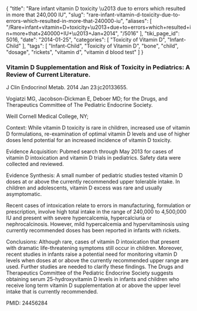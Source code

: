 {
    "title": "Rare infant vitamin D toxicity \u2013 due to errors which resulted in more that 240,000 IU",
    "slug": "rare-infant-vitamin-d-toxicity-due-to-errors-which-resulted-in-more-that-240000-iu",
    "aliases": [
        "/Rare+infant+vitamin+D+toxicity+\u2013+due+to+errors+which+resulted+in+more+that+240000+IU+\u2013+Jan+2014",
        "/5016"
    ],
    "tiki_page_id": 5016,
    "date": "2014-01-25",
    "categories": [
        "Toxicity of Vitamin D",
        "Infant-Child"
    ],
    "tags": [
        "Infant-Child",
        "Toxicity of Vitamin D",
        "bone",
        "child",
        "dosage",
        "rickets",
        "vitamin d",
        "vitamin d blood test"
    ]
}


### Vitamin D Supplementation and Risk of Toxicity in Pediatrics: A Review of Current Literature.

J Clin Endocrinol Metab. 2014 Jan 23:jc20133655. 

Vogiatzi MG, Jacobson-Dickman E, Deboer MD; for the Drugs, and Therapeutics Committee of The Pediatric Endocrine Society.

Weill Cornell Medical College, NY;

Context: While vitamin D toxicity is rare in children, increased use of vitamin D formulations, re-examination of optimal vitamin D levels and use of higher doses lend potential for an increased incidence of vitamin D toxicity. 

Evidence Acquisition: Pubmed search through May 2013 for cases of vitamin D intoxication and vitamin D trials in pediatrics. Safety data were collected and reviewed. 

Evidence Synthesis: A small number of pediatric studies tested vitamin D doses at or above the currently recommended upper tolerable intake. In children and adolescents, vitamin D excess was rare and usually asymptomatic. 

Recent cases of intoxication relate to errors in manufacturing, formulation or prescription, involve high total intake in the range of 240,000 to 4,500,000 IU and present with severe hypercalcemia, hypercalciuria or nephrocalcinosis. However, mild hypercalcemia and hypervitaminosis using currently recommended doses has been reported in infants with rickets. 

Conclusions: Although rare, cases of vitamin D intoxication that present with dramatic life-threatening symptoms still occur in children. Moreover, recent studies in infants raise a potential need for monitoring vitamin D levels when doses at or above the currently recommended upper range are used. Further studies are needed to clarify these findings. The Drugs and Therapeutics Committee of the Pediatric Endocrine Society suggests obtaining serum 25-hydroxyvitamin D levels in infants and children who receive long term vitamin D supplementation at or above the upper level intake that is currently recommended.

PMID:     24456284